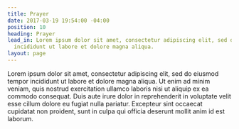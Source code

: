 ```yaml
---
title: Prayer
date: 2017-03-19 19:54:00 -04:00
position: 10
heading: Prayer
lead_in: Lorem ipsum dolor sit amet, consectetur adipiscing elit, sed do eiusmod tempor
  incididunt ut labore et dolore magna aliqua.
layout: page
---
```


Lorem ipsum dolor sit amet, consectetur adipiscing elit, sed do eiusmod tempor incididunt ut labore et dolore magna aliqua. Ut enim ad minim veniam, quis nostrud exercitation ullamco laboris nisi ut aliquip ex ea commodo consequat. Duis aute irure dolor in reprehenderit in voluptate velit esse cillum dolore eu fugiat nulla pariatur. Excepteur sint occaecat cupidatat non proident, sunt in culpa qui officia deserunt mollit anim id est laborum.

